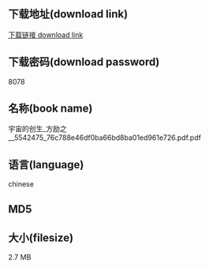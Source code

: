 ## 下载地址(download link)
[下载链接 download link](https://tutu365.netlify.app/?s=%E5%AE%87%E5%AE%99%E7%9A%84%E5%88%9B%E7%94%9F_%E6%96%B9%E5%8A%B1%E4%B9%8B__5542475_76c788e46df0ba66bd8ba01ed961e726.pdf)

## 下载密码(download password)
8078

## 名称(book name)
宇宙的创生_方励之__5542475_76c788e46df0ba66bd8ba01ed961e726.pdf.pdf

## 语言(language)
chinese

## MD5


## 大小(filesize)
2.7 MB
